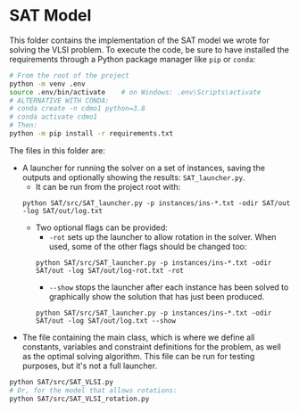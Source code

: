 # SAT Model

This folder contains the implementation of the SAT model we wrote for solving the VLSI problem. To execute the code, be sure to have installed the requirements through a Python package manager like `pip` or `conda`:

```bash
# From the root of the project
python -m venv .env
source .env/bin/activate    # on Windows: .env\Scripts\activate
# ALTERNATIVE WITH CONDA:
# conda create -n cdmo1 python=3.8
# conda activate cdmo1
# Then:
python -m pip install -r requirements.txt
```

The files in this folder are:

- A launcher for running the solver on a set of instances, saving the outputs and optionally showing the results: `SAT_launcher.py`. 
    - It can be run from the project root with: 
    ```
    python SAT/src/SAT_launcher.py -p instances/ins-*.txt -odir SAT/out -log SAT/out/log.txt
    ```
    - Two optional flags can be provided: 
        - `-rot` sets up the launcher to allow rotation in the solver. When used, some of the other flags should be changed too: 
        ```
        python SAT/src/SAT_launcher.py -p instances/ins-*.txt -odir SAT/out -log SAT/out/log-rot.txt -rot
        ```
        - `--show` stops the launcher after each instance has been solved to graphically show the solution that has just been produced.
        ```
        python SAT/src/SAT_launcher.py -p instances/ins-*.txt -odir SAT/out -log SAT/out/log.txt --show
        ```
- The file containing the main class, which is where we define all constants, variables and constraint definitions for the problem, as well as the optimal solving algorithm. This file can be run for testing purposes, but it's not a full launcher.
```bash
python SAT/src/SAT_VLSI.py
# Or, for the model that allows rotations:
python SAT/src/SAT_VLSI_rotation.py
```
